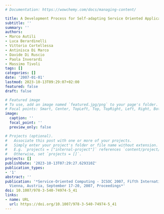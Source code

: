 ```yaml
---
# Documentation: https://wowchemy.com/docs/managing-content/

title: A Development Process for Self-adapting Service Oriented Applications
subtitle: ''
summary: ''
authors:
- Marco Autili
- Luca Berardinelli
- Vittorio Cortellessa
- Antinisca Di Marco
- Davide Di Ruscio
- Paola Inverardi
- Massimo Tivoli
tags: []
categories: []
date: '2007-01-01'
lastmod: 2023-10-13T09:29:07+02:00
featured: false
draft: false

# Featured image
# To use, add an image named `featured.jpg/png` to your page's folder.
# Focal points: Smart, Center, TopLeft, Top, TopRight, Left, Right, BottomLeft, Bottom, BottomRight.
image:
  caption: ''
  focal_point: ''
  preview_only: false

# Projects (optional).
#   Associate this post with one or more of your projects.
#   Simply enter your project's folder or file name without extension.
#   E.g. `projects = ["internal-project"]` references `content/project/deep-learning/index.md`.
#   Otherwise, set `projects = []`.
projects: []
publishDate: '2023-10-13T07:29:27.629310Z'
publication_types:
- '1'
abstract: ''
publication: '*Service-Oriented Computing - ICSOC 2007, Fifth International Conference,
  Vienna, Austria, September 17-20, 2007, Proceedings*'
doi: 10.1007/978-3-540-74974-5_41
links:
- name: URL
  url: https://doi.org/10.1007/978-3-540-74974-5_41
---
```

